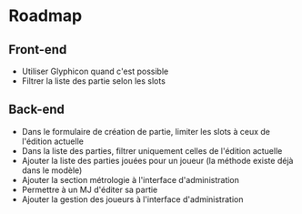 # Roadmap

## Front-end

 * Utiliser Glyphicon quand c'est possible
 * Filtrer la liste des partie selon les slots

## Back-end

 * Dans le formulaire de création de partie, limiter les slots à ceux de l'édition actuelle
 * Dans la liste des parties, filtrer uniquement celles de l'édition actuelle
 * Ajouter la liste des parties jouées pour un joueur (la méthode existe déjà dans le modèle)
 * Ajouter la section métrologie à l'interface d'administration
 * Permettre à un MJ d'éditer sa partie
 * Ajouter la gestion des joueurs à l'interface d'administration